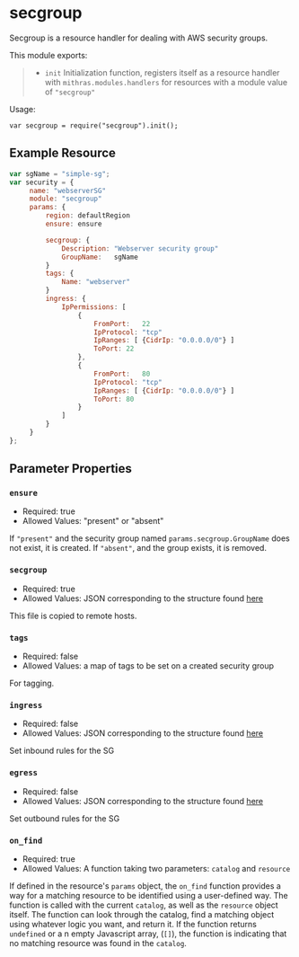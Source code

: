  
 
 # secgroup
 
 Secgroup is a resource handler for dealing with AWS security groups.
 
 This module exports:
 
 > * `init` Initialization function, registers itself as a resource
 >   handler with `mithras.modules.handlers` for resources with a
 >   module value of `"secgroup"`
 
 Usage:
 
 `var secgroup = require("secgroup").init();`
 
  ## Example Resource
 
 ```javascript
 var sgName = "simple-sg";
 var security = {
      name: "webserverSG"
      module: "secgroup"
      params: {
          region: defaultRegion
          ensure: ensure

          secgroup: {
              Description: "Webserver security group"
              GroupName:   sgName
          }
          tags: {
              Name: "webserver"
          }
          ingress: {
              IpPermissions: [
                  {
                      FromPort:   22
                      IpProtocol: "tcp"
                      IpRanges: [ {CidrIp: "0.0.0.0/0"} ]
                      ToPort: 22
                  },
                  {
                      FromPort:   80
                      IpProtocol: "tcp"
                      IpRanges: [ {CidrIp: "0.0.0.0/0"} ]
                      ToPort: 80
                  }
              ]
          }
      }
 };
 ```
 
 ## Parameter Properties
 
 ### `ensure`

 * Required: true
 * Allowed Values: "present" or "absent"

 If `"present"` and the security group named
 `params.secgroup.GroupName` does not exist, it is created.  If
 `"absent"`, and the group exists, it is removed.
 
 ### `secgroup`

 * Required: true
 * Allowed Values: JSON corresponding to the structure found [here](https://docs.aws.amazon.com/sdk-for-go/api/service/ec2.html#type-CreateSecurityGroupInput)

 This file is copied to remote hosts.

 ### `tags`

 * Required: false
 * Allowed Values: a map of tags to be set on a created security group

 For tagging.

 ### `ingress`

 * Required: false
 * Allowed Values: JSON corresponding to the structure found [here](https://docs.aws.amazon.com/sdk-for-go/api/service/ec2.html#type-AuthorizeSecurityGroupIngressInput)

 Set inbound rules for the SG

 ### `egress`

 * Required: false
 * Allowed Values: JSON corresponding to the structure found [here](https://docs.aws.amazon.com/sdk-for-go/api/service/ec2.html#type-AuthorizeSecurityGroupEgressInput)

 Set outbound rules for the SG

 ### `on_find`

 * Required: true
 * Allowed Values: A function taking two parameters: `catalog` and `resource`

 If defined in the resource's `params` object, the `on_find`
 function provides a way for a matching resource to be identified
 using a user-defined way.  The function is called with the current
 `catalog`, as well as the `resource` object itself.  The function
 can look through the catalog, find a matching object using whatever
 logic you want, and return it.  If the function returns `undefined`
 or a n empty Javascript array, (`[]`), the function is indicating
 that no matching resource was found in the `catalog`.
 

